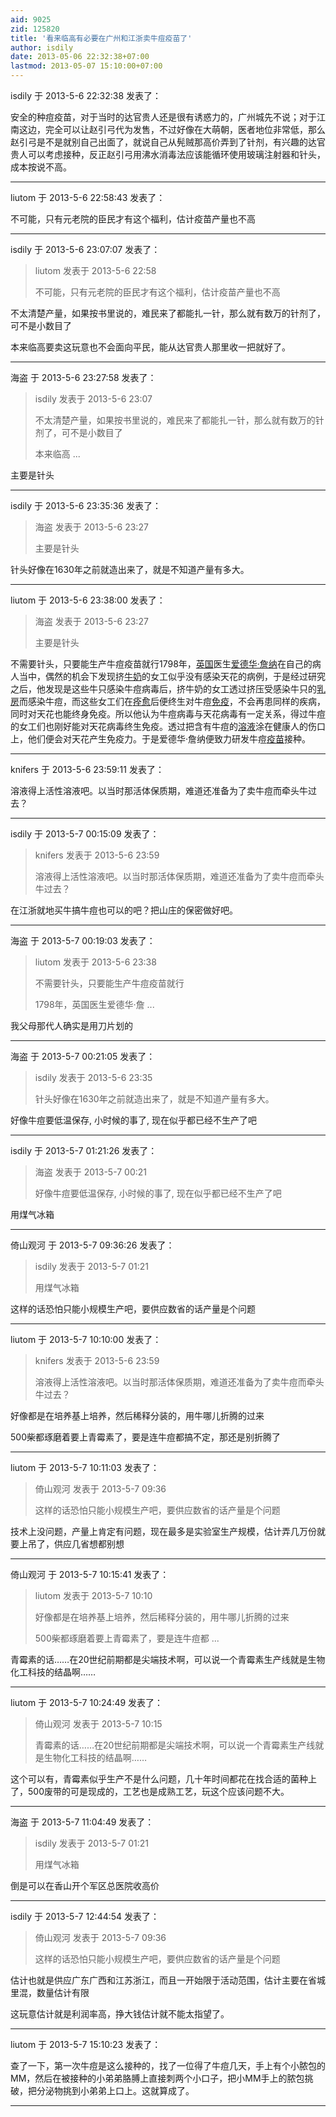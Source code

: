 ```yaml
---
aid: 9025
zid: 125820
title: '看来临高有必要在广州和江浙卖牛痘疫苗了'
author: isdily
date: 2013-05-06 22:32:38+07:00
lastmod: 2013-05-07 15:10:00+07:00
---
```


isdily 于 2013-5-6 22:32:38 发表了：

安全的种痘疫苗，对于当时的达官贵人还是很有诱惑力的，广州城先不说；对于江南这边，完全可以让赵引弓代为发售，不过好像在大萌朝，医者地位非常低，那么赵引弓是不是就别自己出面了，就说自己从髡贼那高价弄到了针剂，有兴趣的达官贵人可以考虑接种，反正赵引弓用沸水消毒法应该能循环使用玻璃注射器和针头，成本按说不高。

---------

liutom 于 2013-5-6 22:58:43 发表了：

不可能，只有元老院的臣民才有这个福利，估计疫苗产量也不高

---------

isdily 于 2013-5-6 23:07:07 发表了：

> liutom 发表于 2013-5-6 22:58
> 
> 不可能，只有元老院的臣民才有这个福利，估计疫苗产量也不高



不太清楚产量，如果按书里说的，难民来了都能扎一针，那么就有数万的针剂了，可不是小数目了

本来临高要卖这玩意也不会面向平民，能从达官贵人那里收一把就好了。

---------

海盗 于 2013-5-6 23:27:58 发表了：

> isdily 发表于 2013-5-6 23:07
> 
> 不太清楚产量，如果按书里说的，难民来了都能扎一针，那么就有数万的针剂了，可不是小数目了
> 
> 本来临高 ...



主要是针头

---------

isdily 于 2013-5-6 23:35:36 发表了：

> 海盗 发表于 2013-5-6 23:27
> 
> 主要是针头



针头好像在1630年之前就造出来了，就是不知道产量有多大。

---------

liutom 于 2013-5-6 23:38:00 发表了：

> 海盗 发表于 2013-5-6 23:27
> 
> 主要是针头



不需要针头，只要能生产牛痘疫苗就行1798年，[英国](http://zh.wikipedia.org/wiki/%E8%8B%B1%E5%9C%8B)医生[爱德华·詹纳](http://zh.wikipedia.org/wiki/%E6%84%9B%E5%BE%B7%E8%8F%AF%C2%B7%E8%A9%B9%E7%B4%8D)在自己的病人当中，偶然的机会下发现挤[牛奶](http://zh.wikipedia.org/wiki/%E7%89%9B%E5%A5%B6)的女工似乎没有感染天花的病例，于是经过研究之后，他发现是这些牛只感染牛痘病毒后，挤牛奶的女工透过挤压受感染牛只的[乳房](http://zh.wikipedia.org/wiki/%E4%B9%B3%E6%88%BF)而感染牛痘，而这些女工们在[痊愈](http://zh.wikipedia.org/w/index.php?title=%E7%97%8A%E7%99%92&action=edit&redlink=1)后便终生对牛痘[免疫](http://zh.wikipedia.org/wiki/%E5%85%8D%E7%96%AB)，不会再患同样的疾病，同时对天花也能终身免疫。所以他认为牛痘病毒与天花病毒有一定关系，得过牛痘的女工们也刚好能对天花病毒终生免疫。透过把含有牛痘的[溶液](http://zh.wikipedia.org/wiki/%E6%BA%B6%E6%B6%B2)涂在健康人的伤口上，他们便会对天花产生免疫力。于是爱德华·詹纳便致力研发牛痘[疫苗](http://zh.wikipedia.org/wiki/%E7%96%AB%E8%8B%97)接种。

---------

knifers 于 2013-5-6 23:59:11 发表了：

溶液得上活性溶液吧。以当时那活体保质期，难道还准备为了卖牛痘而牵头牛过去？

---------

isdily 于 2013-5-7 00:15:09 发表了：

> knifers 发表于 2013-5-6 23:59
> 
> 溶液得上活性溶液吧。以当时那活体保质期，难道还准备为了卖牛痘而牵头牛过去？



在江浙就地买牛搞牛痘也可以的吧？把山庄的保密做好吧。

---------

海盗 于 2013-5-7 00:19:03 发表了：

> liutom 发表于 2013-5-6 23:38
> 
> 不需要针头，只要能生产牛痘疫苗就行
> 
> 1798年，英国医生爱德华·詹 ...



我父母那代人确实是用刀片划的

---------

海盗 于 2013-5-7 00:21:05 发表了：

> isdily 发表于 2013-5-6 23:35
> 
> 针头好像在1630年之前就造出来了，就是不知道产量有多大。



好像牛痘要低温保存, 小时候的事了, 现在似乎都已经不生产了吧

---------

isdily 于 2013-5-7 01:21:26 发表了：

> 海盗 发表于 2013-5-7 00:21
> 
> 好像牛痘要低温保存, 小时候的事了, 现在似乎都已经不生产了吧



用煤气冰箱

---------

倚山观河 于 2013-5-7 09:36:26 发表了：

> isdily 发表于 2013-5-7 01:21
> 
> 用煤气冰箱



这样的话恐怕只能小规模生产吧，要供应数省的话产量是个问题

---------

liutom 于 2013-5-7 10:10:00 发表了：

> knifers 发表于 2013-5-6 23:59
> 
> 溶液得上活性溶液吧。以当时那活体保质期，难道还准备为了卖牛痘而牵头牛过去？



好像都是在培养基上培养，然后稀释分装的，用牛哪儿折腾的过来

500柴都琢磨着要上青霉素了，要是连牛痘都搞不定，那还是别折腾了

---------

liutom 于 2013-5-7 10:11:03 发表了：

> 倚山观河 发表于 2013-5-7 09:36
> 
> 这样的话恐怕只能小规模生产吧，要供应数省的话产量是个问题



技术上没问题，产量上肯定有问题，现在最多是实验室生产规模，估计弄几万份就要上吊了，供应几省想都别想

---------

倚山观河 于 2013-5-7 10:15:41 发表了：

> liutom 发表于 2013-5-7 10:10
> 
> 好像都是在培养基上培养，然后稀释分装的，用牛哪儿折腾的过来
> 
> 500柴都琢磨着要上青霉素了，要是连牛痘都 ...



青霉素的话……在20世纪前期都是尖端技术啊，可以说一个青霉素生产线就是生物化工科技的结晶啊……

---------

liutom 于 2013-5-7 10:24:49 发表了：

> 倚山观河 发表于 2013-5-7 10:15
> 
> 青霉素的话……在20世纪前期都是尖端技术啊，可以说一个青霉素生产线就是生物化工科技的结晶啊……



这个可以有，青霉素似乎生产不是什么问题，几十年时间都花在找合适的菌种上了，500废带的可是现成的，工艺也是成熟工艺，玩这个应该问题不大。

---------

海盗 于 2013-5-7 11:04:49 发表了：

> isdily 发表于 2013-5-7 01:21
> 
> 用煤气冰箱



倒是可以在香山开个军区总医院收高价

---------

isdily 于 2013-5-7 12:44:54 发表了：

> 倚山观河 发表于 2013-5-7 09:36
> 
> 这样的话恐怕只能小规模生产吧，要供应数省的话产量是个问题



估计也就是供应广东广西和江苏浙江，而且一开始限于活动范围，估计主要在省城里混，数量估计有限

这玩意估计就是利润率高，挣大钱估计就不能太指望了。

---------

liutom 于 2013-5-7 15:10:23 发表了：

查了一下，第一次牛痘是这么接种的，找了一位得了牛痘几天，手上有个小脓包的MM，然后在被接种的小弟弟胳膊上直接刺两个小口子，把小MM手上的脓包挑破，把分泌物挑到小弟弟上口上。这就算成了。

---------

